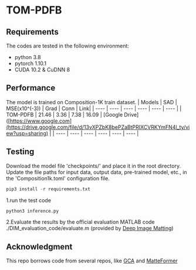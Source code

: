 # TOM-PDFB

## Requirements
The codes are tested in the following environment:
- python 3.8
- pytorch 1.10.1
- CUDA 10.2 & CuDNN 8

## Performance

The model is trained on Composition-1K train dataset.
| Models | SAD | MSE(x10^(-3)) | Grad | Conn | Link|
|  ----  | ----  |  ----  | ----  |  ----  | ----  |
| TOM-PDFB | 21.46 | 3.36 | 7.38 | 16.09 | [Google Drive]([https://www.google.com](https://drive.google.com/file/d/13vXPZbK8bePZaBtPRIXCVRKYmFN4l_ty/view?usp=sharing) |
|  ----  | ----  |  ----  | ----  |  ----  | ----  |

## Testing

Download the model file 'checkpoints/' and place it in the root directory.
Update the file paths for input data, output data, pre-trained model, etc., in the 'Composition1k.toml' configuration file.

~~~python
pip3 install -r requirements.txt
~~~

1.run the test code
~~~python
python3 inference.py
~~~

2.Evaluate the results by the official evaluation MATLAB code ./DIM_evaluation_code/evaluate.m (provided by [Deep Image Matting](https://sites.google.com/view/deepimagematting))

## Acknowledgment
This repo borrows code from several repos, like [GCA](https://github.com/Yaoyi-Li/GCA-Matting) and [MatteFormer](https://github.com/webtoon/matteformer.git)
